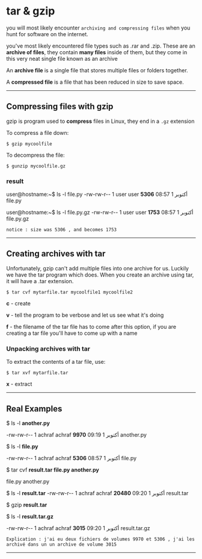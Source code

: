 # tar & gzip 
you will most likely encounter ```archiving and compressing files``` when you hunt for software on the internet. 

you've most likely encountered file types such as .rar and .zip. 
These are an **archive of files**, they contain **many files** inside of them, but they come in this very neat single file known as an archive

An **archive file** is a single file that stores multiple files or folders together.

A **compressed file** is a file that has been reduced in size to save space.



---
## Compressing files with gzip 
gzip is program used to **compress** files in Linux, they end in a ```.gz``` extension

To compress a file down:
```
$ gzip mycoolfile
```
To decompress the file:
```
$ gunzip mycoolfile.gz
```

### result 

user@hostname:~$ ls -l file.py
-rw-rw-r-- 1 user user **5306** أكتوبر  1 08:57 file.py

user@hostname:~$ ls -l file.py.gz 
-rw-rw-r-- 1 user user **1753** أكتوبر  1 08:57 file.py.gz

```notice : size was 5306 , and becomes 1753 ```

---
## Creating archives with tar
Unfortunately, gzip can't add multiple files into one archive for us. 
Luckily we have the tar program which does. 
When you create an archive using tar, it will have a .tar extension.

```
$ tar cvf mytarfile.tar mycoolfile1 mycoolfile2
```
**c** - create

**v** - tell the program to be verbose and let us see what it's doing

**f** - the filename of the tar file has to come after this option, if you are creating a tar file you'll have to come up with a name

### Unpacking archives with tar
To extract the contents of a tar file, use:
```
$ tar xvf mytarfile.tar
```
**x** - extract

---
## Real Examples 

$ ls -l **another.py**

-rw-rw-r-- 1 achraf achraf **9970** أكتوبر  1 09:19 another.py

$ ls -l **file.py**

-rw-rw-r-- 1 achraf achraf **5306** أكتوبر  1 08:57 file.py

$ tar cvf **result.tar file.py another.py**

file.py
another.py

$ ls -l **result.tar** 
-rw-rw-r-- 1 achraf achraf **20480** أكتوبر  1 09:20 result.tar

$ gzip **result.tar** 

$ ls -l **result.tar.gz** 

-rw-rw-r-- 1 achraf achraf **3015** أكتوبر  1 09:20 result.tar.gz

``` Explication : j'ai eu deux fichiers de volumes 9970 et 5306 , j'ai les archivé dans un un archive de volume 3015 ```

---
